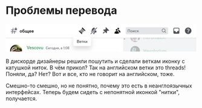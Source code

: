 # Проблемы перевода

![](/public/post-img/threads.png)

В дискорде дизайнеры решили пошутить и сделали веткам иконку с катушкой ниток. В чём прикол? Так на английском ветки это threads! Поняли, да? Нет? Вот и все, кто не говорит на английском, тоже.

Смешно-то смешно, но не понятно, почему это есть в неанглоязычных интерфейсах. Теперь будем сидеть с непонятной иконкой "нитки", получается.